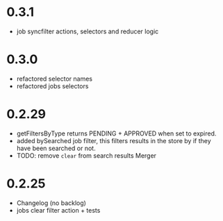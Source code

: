 # 0.3.1

- job syncfilter actions, selectors and reducer logic

# 0.3.0

- refactored selector names
- refactored jobs selectors

# 0.2.29

- getFiltersByType returns PENDING + APPROVED when set to expired.
- added bySearched job filter, this filters results in the store by if they have been searched or not.
- TODO: remove `clear` from search results Merger

# 0.2.25

- Changelog (no backlog)
- jobs clear filter action + tests
